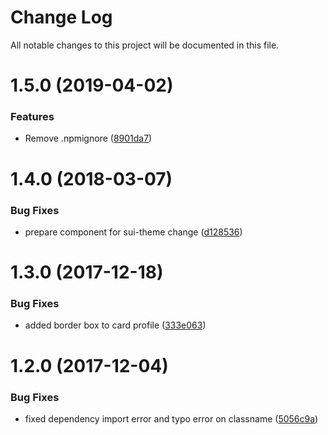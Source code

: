 # Change Log

All notable changes to this project will be documented in this file.

<a name="1.5.0"></a>
# 1.5.0 (2019-04-02)


### Features

* Remove .npmignore ([8901da7](https://github.com/SUI-Components/schibsted-spain-components/commit/8901da7))



<a name="1.4.0"></a>
# 1.4.0 (2018-03-07)


### Bug Fixes

* prepare component for sui-theme change ([d128536](https://github.com/SUI-Components/schibsted-spain-components/commit/d128536))



<a name="1.3.0"></a>
# 1.3.0 (2017-12-18)


### Bug Fixes

* added border box to card profile ([333e063](https://github.com/SUI-Components/schibsted-spain-components/commit/333e063))



<a name="1.2.0"></a>
# 1.2.0 (2017-12-04)


### Bug Fixes

* fixed dependency import error and typo error on classname ([5056c9a](https://github.com/SUI-Components/schibsted-spain-components/commit/5056c9a))



